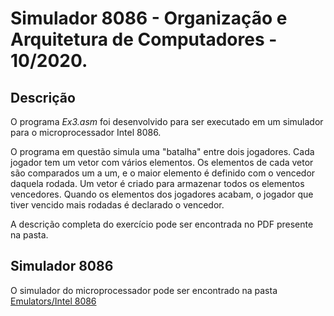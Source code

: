 # Simulador 8086 - Organização e Arquitetura de Computadores - 10/2020.
 
## Descrição
 
O programa *Ex3.asm* foi desenvolvido para ser executado em um simulador para o microprocessador Intel 8086.
 
O programa em questão simula uma "batalha" entre dois jogadores. Cada jogador tem um vetor com vários elementos. Os elementos de cada vetor são comparados um a um, e o maior elemento é definido com o vencedor daquela rodada. Um vetor é criado para armazenar todos os elementos vencedores. Quando os elementos dos jogadores acabam, o jogador que tiver vencido mais rodadas é declarado o vencedor.
 
A descrição completa do exercício pode ser encontrada no PDF presente na pasta.
 
 
## Simulador 8086
 
O simulador do microprocessador pode ser encontrado na pasta [Emulators/Intel 8086]()

